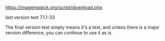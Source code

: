 https://imagemagick.org/script/download.php

last version test 7.1.1-33

The final version test simply means it's a test, and unless there is a major version difference, you can continue to use it as is.